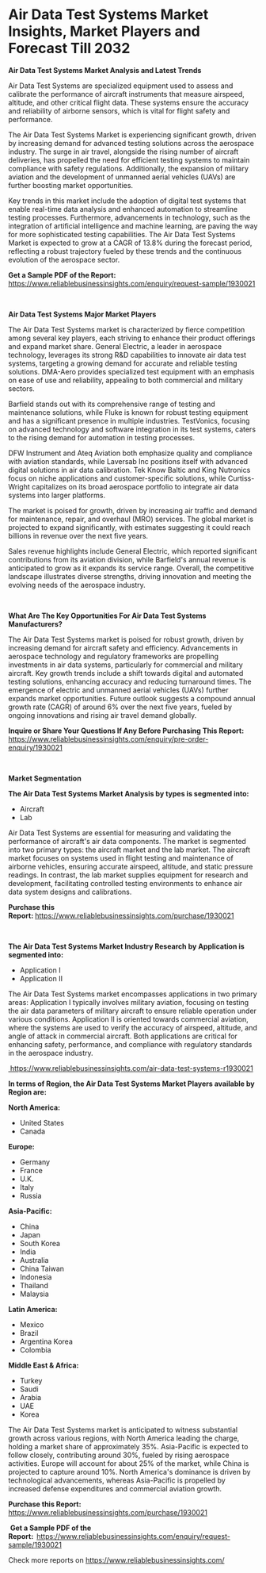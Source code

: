 <p><h1>Air Data Test Systems Market Insights, Market Players and Forecast Till 2032</h1></p><p><strong>Air Data Test Systems Market Analysis and Latest Trends</strong></p>
<p><p>Air Data Test Systems are specialized equipment used to assess and calibrate the performance of aircraft instruments that measure airspeed, altitude, and other critical flight data. These systems ensure the accuracy and reliability of airborne sensors, which is vital for flight safety and performance.</p><p>The Air Data Test Systems Market is experiencing significant growth, driven by increasing demand for advanced testing solutions across the aerospace industry. The surge in air travel, alongside the rising number of aircraft deliveries, has propelled the need for efficient testing systems to maintain compliance with safety regulations. Additionally, the expansion of military aviation and the development of unmanned aerial vehicles (UAVs) are further boosting market opportunities.</p><p>Key trends in this market include the adoption of digital test systems that enable real-time data analysis and enhanced automation to streamline testing processes. Furthermore, advancements in technology, such as the integration of artificial intelligence and machine learning, are paving the way for more sophisticated testing capabilities. The Air Data Test Systems Market is expected to grow at a CAGR of 13.8% during the forecast period, reflecting a robust trajectory fueled by these trends and the continuous evolution of the aerospace sector.</p></p>
<p><strong>Get a Sample PDF of the Report:&nbsp;</strong> <a href="https://www.reliablebusinessinsights.com/enquiry/request-sample/1930021?utm_campaign=1847&utm_medium=2&utm_source=Github&utm_content=ia&utm_term=16012025&utm_id=air-data-test-systems">https://www.reliablebusinessinsights.com/enquiry/request-sample/1930021</a></p>
<p>&nbsp;</p>
<p><strong>Air Data Test Systems Major Market Players</strong></p>
<p><p>The Air Data Test Systems market is characterized by fierce competition among several key players, each striving to enhance their product offerings and expand market share. General Electric, a leader in aerospace technology, leverages its strong R&D capabilities to innovate air data test systems, targeting a growing demand for accurate and reliable testing solutions. DMA-Aero provides specialized test equipment with an emphasis on ease of use and reliability, appealing to both commercial and military sectors.</p><p>Barfield stands out with its comprehensive range of testing and maintenance solutions, while Fluke is known for robust testing equipment and has a significant presence in multiple industries. TestVonics, focusing on advanced technology and software integration in its test systems, caters to the rising demand for automation in testing processes. </p><p>DFW Instrument and Ateq Aviation both emphasize quality and compliance with aviation standards, while Laversab Inc positions itself with advanced digital solutions in air data calibration. Tek Know Baltic and King Nutronics focus on niche applications and customer-specific solutions, while Curtiss-Wright capitalizes on its broad aerospace portfolio to integrate air data systems into larger platforms.</p><p>The market is poised for growth, driven by increasing air traffic and demand for maintenance, repair, and overhaul (MRO) services. The global market is projected to expand significantly, with estimates suggesting it could reach billions in revenue over the next five years. </p><p>Sales revenue highlights include General Electric, which reported significant contributions from its aviation division, while Barfield's annual revenue is anticipated to grow as it expands its service range. Overall, the competitive landscape illustrates diverse strengths, driving innovation and meeting the evolving needs of the aerospace industry.</p></p>
<p>&nbsp;</p>
<p><strong>What Are The Key Opportunities For Air Data Test Systems Manufacturers?</strong></p>
<p><p>The Air Data Test Systems market is poised for robust growth, driven by increasing demand for aircraft safety and efficiency. Advancements in aerospace technology and regulatory frameworks are propelling investments in air data systems, particularly for commercial and military aircraft. Key growth trends include a shift towards digital and automated testing solutions, enhancing accuracy and reducing turnaround times. The emergence of electric and unmanned aerial vehicles (UAVs) further expands market opportunities. Future outlook suggests a compound annual growth rate (CAGR) of around 6% over the next five years, fueled by ongoing innovations and rising air travel demand globally.</p></p>
<p><strong>Inquire or Share Your Questions If Any Before Purchasing This Report:</strong> <a href="https://www.reliablebusinessinsights.com/enquiry/pre-order-enquiry/1930021?utm_campaign=1847&utm_medium=2&utm_source=Github&utm_content=ia&utm_term=16012025&utm_id=air-data-test-systems">https://www.reliablebusinessinsights.com/enquiry/pre-order-enquiry/1930021</a></p>
<p>&nbsp;</p>
<p><strong>Market Segmentation</strong></p>
<p><strong>The Air Data Test Systems Market Analysis by types is segmented into:</strong></p>
<p><ul><li>Aircraft</li><li>Lab</li></ul></p>
<p><p>Air Data Test Systems are essential for measuring and validating the performance of aircraft's air data components. The market is segmented into two primary types: the aircraft market and the lab market. The aircraft market focuses on systems used in flight testing and maintenance of airborne vehicles, ensuring accurate airspeed, altitude, and static pressure readings. In contrast, the lab market supplies equipment for research and development, facilitating controlled testing environments to enhance air data system designs and calibrations.</p></p>
<p><strong>Purchase this Report:&nbsp;</strong><a href="https://www.reliablebusinessinsights.com/purchase/1930021?utm_campaign=1847&utm_medium=2&utm_source=Github&utm_content=ia&utm_term=16012025&utm_id=air-data-test-systems">https://www.reliablebusinessinsights.com/purchase/1930021</a></p>
<p>&nbsp;</p>
<p><strong>The Air Data Test Systems Market Industry Research by Application is segmented into:</strong></p>
<p><ul><li>Application I</li><li>Application II</li></ul></p>
<p><p>The Air Data Test Systems market encompasses applications in two primary areas: Application I typically involves military aviation, focusing on testing the air data parameters of military aircraft to ensure reliable operation under various conditions. Application II is oriented towards commercial aviation, where the systems are used to verify the accuracy of airspeed, altitude, and angle of attack in commercial aircraft. Both applications are critical for enhancing safety, performance, and compliance with regulatory standards in the aerospace industry.</p></p>
<p><a href="https://www.reliablebusinessinsights.com/air-data-test-systems-r1930021?utm_campaign=1847&utm_medium=2&utm_source=Github&utm_content=ia&utm_term=16012025&utm_id=air-data-test-systems">&nbsp;https://www.reliablebusinessinsights.com/air-data-test-systems-r1930021</a></p>
<p><strong>In terms of Region, the Air Data Test Systems Market Players available by Region are:</strong></p>
<p>
    <p> <strong> North America: </strong>
        <ul>
            <li>United States</li>
            <li>Canada</li>
        </ul>
        </p> 
    <p> <strong> Europe: </strong>
        <ul>
            <li>Germany</li>
            <li>France</li>
            <li>U.K.</li>
            <li>Italy</li>
            <li>Russia</li>
        </ul>
        </p> 
    <p> <strong> Asia-Pacific: </strong>
        <ul>
            <li>China</li>
            <li>Japan</li>
            <li>South Korea</li>
            <li>India</li>
            <li>Australia</li>
            <li>China Taiwan</li>
            <li>Indonesia</li>
            <li>Thailand</li>
            <li>Malaysia</li>
        </ul>
        </p> 
    <p> <strong> Latin America: </strong>
        <ul>
            <li>Mexico</li>
            <li>Brazil</li>
            <li>Argentina Korea</li>
            <li>Colombia</li>
        </ul>
        </p> 
    <p> <strong> Middle East & Africa: </strong>
        <ul>
            <li>Turkey</li>
            <li>Saudi</li>
            <li>Arabia</li>
            <li>UAE</li>
            <li>Korea</li>
        </ul>
    </p>
    </p>
<p><p>The Air Data Test Systems market is anticipated to witness substantial growth across various regions, with North America leading the charge, holding a market share of approximately 35%. Asia-Pacific is expected to follow closely, contributing around 30%, fueled by rising aerospace activities. Europe will account for about 25% of the market, while China is projected to capture around 10%. North America's dominance is driven by technological advancements, whereas Asia-Pacific is propelled by increased defense expenditures and commercial aviation growth.</p></p>
<p><strong>Purchase this Report: </strong><a href="https://www.reliablebusinessinsights.com/purchase/1930021?utm_campaign=1847&utm_medium=2&utm_source=Github&utm_content=ia&utm_term=16012025&utm_id=air-data-test-systems">https://www.reliablebusinessinsights.com/purchase/1930021</a></p>
<p>&nbsp;<strong>Get a Sample PDF of the Report:&nbsp;&nbsp;</strong><a href="https://www.reliablebusinessinsights.com/enquiry/request-sample/1930021?utm_campaign=1847&utm_medium=2&utm_source=Github&utm_content=ia&utm_term=16012025&utm_id=air-data-test-systems">https://www.reliablebusinessinsights.com/enquiry/request-sample/1930021</a></p>
<p><strong></strong></p>
<p>Check more reports on <a href="https://www.reliablebusinessinsights.com/?utm_campaign=1847&utm_medium=2&utm_source=Github&utm_content=ia&utm_term=16012025&utm_id=air-data-test-systems">https://www.reliablebusinessinsights.com/</a></p>